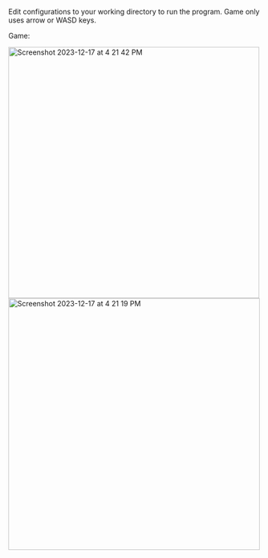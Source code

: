 Edit configurations to your working directory to run the program. Game only uses arrow or WASD keys.

Game:

<img width="500" alt="Screenshot 2023-12-17 at 4 21 42 PM" src="https://github.com/leaane/2048/assets/144187222/60d0f542-91f6-4e84-be49-2d2d11975edf">

<img width="501" alt="Screenshot 2023-12-17 at 4 21 19 PM" src="https://github.com/leaane/2048/assets/144187222/52dab230-6979-469c-aed4-ac6fd937ffa5">
